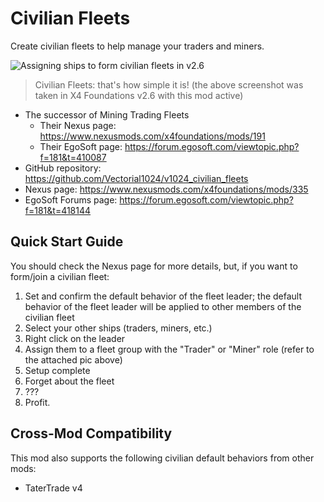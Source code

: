 # Civilian Fleets
Create civilian fleets to help manage your traders and miners.

![Assigning ships to form civilian fleets in v2.6](https://i.imgur.com/Avpw0Rk.png)

> Civilian Fleets: that's how simple it is! (the above screenshot was taken in X4 Foundations v2.6 with this mod active)

- The successor of Mining Trading Fleets
  - Their Nexus page: https://www.nexusmods.com/x4foundations/mods/191
  - Their EgoSoft page: https://forum.egosoft.com/viewtopic.php?f=181&t=410087
- GitHub repository: https://github.com/Vectorial1024/v1024_civilian_fleets
- Nexus page: https://www.nexusmods.com/x4foundations/mods/335
- EgoSoft Forums page: https://forum.egosoft.com/viewtopic.php?f=181&t=418144

## Quick Start Guide
You should check the Nexus page for more details, but, if you want to form/join a civilian fleet:

1. Set and confirm the default behavior of the fleet leader; the default behavior of the fleet leader will be applied to other members of the civilian fleet
2. Select your other ships (traders, miners, etc.)
3. Right click on the leader
4. Assign them to a fleet group with the "Trader" or "Miner" role (refer to the attached pic above)
5. Setup complete
6. Forget about the fleet
7. ???
8. Profit.

## Cross-Mod Compatibility
This mod also supports the following civilian default behaviors from other mods:

- TaterTrade v4
